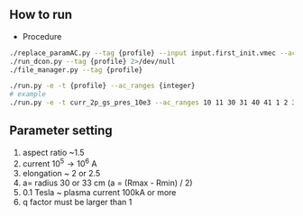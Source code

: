 
## How to run

- Procedure

```bash
./replace_paramAC.py --tag {profile} --input input.first_init.vmec --ac_ranges {integer}
./run_dcon.py --tag {profile} 2>/dev/null
./file_manager.py --tag {profile}

./run.py -e -t {profile} --ac_ranges {integer}
# example
./run.py -e -t curr_2p_gs_pres_10e3 --ac_ranges 10 11 30 31 40 41 1 2 3 4 5 6
```

## Parameter setting 
1. aspect ratio ~1.5
2. current $10^5 \to 10^6$  A
3. elongation ~ 2 or 2.5 
4. a= radius 30 or 33 cm (a = (Rmax - Rmin) / 2)
5. 0.1 Tesla ~ plasma current 100kA or more
6. q factor must be larger than 1

